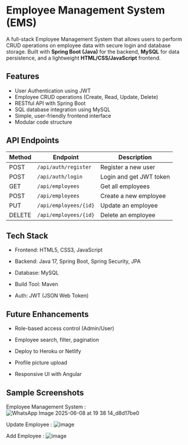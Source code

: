 # Employee Management System (EMS)

A full-stack Employee Management System that allows users to perform CRUD operations on employee data with secure login and database storage. Built with **Spring Boot (Java)** for the backend, **MySQL** for data persistence, and a lightweight **HTML/CSS/JavaScript** frontend.

## Features

-  User Authentication using JWT
-  Employee CRUD operations (Create, Read, Update, Delete)
-  RESTful API with Spring Boot
-  SQL database integration using MySQL
-  Simple, user-friendly frontend interface
-  Modular code structure

 ## API Endpoints
 
| Method | Endpoint              | Description             |
| ------ | --------------------- | ----------------------- |
| POST   | `/api/auth/register`  | Register a new user     |
| POST   | `/api/auth/login`     | Login and get JWT token |
| GET    | `/api/employees`      | Get all employees       |
| POST   | `/api/employees`      | Create a new employee   |
| PUT    | `/api/employees/{id}` | Update an employee      |
| DELETE | `/api/employees/{id}` | Delete an employee      |

## Tech Stack

- Frontend: HTML5, CSS3, JavaScript

- Backend: Java 17, Spring Boot, Spring Security, JPA
- Database: MySQL
- Build Tool: Maven
- Auth: JWT (JSON Web Token)

## Future Enhancements

- Role-based access control (Admin/User)

- Employee search, filter, pagination

- Deploy to Heroku or Netlify

- Profile picture upload

- Responsive UI with Angular

## Sample Screenshots

  Employee Management System :
  ![WhatsApp Image 2025-06-08 at 19 38 14_d8d17be0](https://github.com/user-attachments/assets/337e33ea-cc3a-4a58-87ef-29a3e800de6e)

  Update Employee :
  ![image](https://github.com/user-attachments/assets/6c31074a-d30f-4296-88e8-ed13dfd267ee)

  Add Employee : 
  ![image](https://github.com/user-attachments/assets/cf031dee-c578-445b-8c0e-3a416e5284c9)


